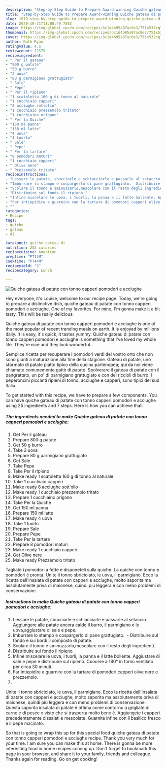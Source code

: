 ```yaml
---
description: "Step-by-Step Guide to Prepare Award-winning Quiche gateau di patate con tonno capperi pomodori e acciughe"
title: "Step-by-Step Guide to Prepare Award-winning Quiche gateau di patate con tonno capperi pomodori e acciughe"
slug: 1019-step-by-step-guide-to-prepare-award-winning-quiche-gateau-di-patate-con-tonno-capperi-pomodori-e-acciughe
date: 2020-10-21T11:08:49.750Z
image: https://img-global.cpcdn.com/recipes/bc1d4b95a87ac0e3/751x532cq70/quiche-gateau-di-patate-con-tonno-capperi-pomodori-e-acciughe-recipe-main-photo.jpg
thumbnail: https://img-global.cpcdn.com/recipes/bc1d4b95a87ac0e3/751x532cq70/quiche-gateau-di-patate-con-tonno-capperi-pomodori-e-acciughe-recipe-main-photo.jpg
cover: https://img-global.cpcdn.com/recipes/bc1d4b95a87ac0e3/751x532cq70/quiche-gateau-di-patate-con-tonno-capperi-pomodori-e-acciughe-recipe-main-photo.jpg
author: Ruth Ryan
ratingvalue: 4.6
reviewcount: 12579
recipeingredient:
- " Per il gateau"
- "800 g patate"
- "50 g burro"
- "2 uova"
- "80 g parmigiano grattugiato"
- " Sale"
- " Pepe"
- " Per il ripieno"
- "1 scatoletta 160 g di tonno al naturale"
- "1 cucchiaio capperi"
- "8 acciughe sottolio"
- "1 cucchiaio prezzemolo tritato"
- "1 cucchiaino origano"
- " Per la Quiche"
- "150 ml panna"
- "150 ml latte"
- "4 uova"
- "1 tuorlo"
- " Sale"
- " Pepe"
- " Per la tartare"
- "8 pomodori maturi"
- "1 cucchiaio capperi"
- " Olive nere"
- " Prezzemolo tritato"
recipeinstructions:
- "Lessare le patate, sbucciarle e schiacciarle e passarle al setaccio. Aggiungere alle patate ancora calde il burro, il parmigiano e le uova,aggiustare di sale e pepe."
- "Imburrare lo stampo e cospargerlo di pane grattugiato.  Distribuire sul fondo e sui bordi il composto di patate."
- "Scolare il tonno e sminuzzarlo,mescolare con il resto degli ingredienti."
- "Distribuire sul fondo il ripieno."
- "Infine miscelare le uova, i tuorli, la panna e il latte bollente. Aggiustare di sale e pepe e distribuire sul ripieno. Cuocere a 180° in forno ventilato per circa 30 minuti."
- "Far intiepidire e guarnire con la tartare di pomodori capperi olive nere e prezzemolo."
- ""
categories:
- Recipe
tags:
- quiche
- gateau
- di

katakunci: quiche gateau di 
nutrition: 252 calories
recipecuisine: American
preptime: "PT14M"
cooktime: "PT44M"
recipeyield: "2"
recipecategory: Lunch

---
```



![Quiche gateau di patate con tonno capperi pomodori e acciughe](https://img-global.cpcdn.com/recipes/bc1d4b95a87ac0e3/751x532cq70/quiche-gateau-di-patate-con-tonno-capperi-pomodori-e-acciughe-recipe-main-photo.jpg)

Hey everyone, it's Louise, welcome to our recipe page. Today, we're going to prepare a distinctive dish, quiche gateau di patate con tonno capperi pomodori e acciughe. One of my favorites. For mine, I'm gonna make it a bit tasty. This will be really delicious.

Quiche gateau di patate con tonno capperi pomodori e acciughe is one of the most popular of recent trending meals on earth. It is enjoyed by millions daily. It is easy, it's quick, it tastes yummy. Quiche gateau di patate con tonno capperi pomodori e acciughe is something that I've loved my whole life. They're nice and they look wonderful.

Semplice ricetta per recuperare i pomodori verdi del vostro orto che non sono giunti a maturazione alla fine della stagione. Gateau di patate, uno sformato di patate piatto tipico della cucina partenopea; qui da noi viene chiamato comunemente gattò di patate. Spolverare il gateau di patate con il pangrattato, un po&#39; di parmigiano grattugiato e con dei riccioli di burro. I peperoncini piccanti ripieni di tonno, acciughe e capperi, sono tipici del sud Italia.


To get started with this recipe, we have to prepare a few components. You can have quiche gateau di patate con tonno capperi pomodori e acciughe using 25 ingredients and 7 steps. Here is how you can achieve that.

<!--inarticleads1-->

##### The ingredients needed to make Quiche gateau di patate con tonno capperi pomodori e acciughe:

1. Get  Per il gateau
1. Prepare 800 g patate
1. Get 50 g burro
1. Take 2 uova
1. Prepare 80 g parmigiano grattugiato
1. Get  Sale
1. Take  Pepe
1. Take  Per il ripieno
1. Make ready 1 scatoletta 160 g di tonno al naturale
1. Take 1 cucchiaio capperi
1. Make ready 8 acciughe sott&#39;olio
1. Make ready 1 cucchiaio prezzemolo tritato
1. Prepare 1 cucchiaino origano
1. Take  Per la Quiche
1. Get 150 ml panna
1. Prepare 150 ml latte
1. Make ready 4 uova
1. Take 1 tuorlo
1. Prepare  Sale
1. Prepare  Pepe
1. Take  Per la tartare
1. Prepare 8 pomodori maturi
1. Make ready 1 cucchiaio capperi
1. Get  Olive nere
1. Make ready  Prezzemolo tritato


Tagliate i pomodori a fette e disponeteli sulla quiche. La quiche con tonno e pomodori è pronta. Unite il tonno sbriciolato, le uova, il parmigiano. Ecco la ricetta dell&#39;insalata di patate con capperi e acciughe, molto saporita ma assolutamente priva di maionese, quindi più leggera e con meno problemi di conservazione. 

<!--inarticleads2-->

##### Instructions to make Quiche gateau di patate con tonno capperi pomodori e acciughe:

1. Lessare le patate, sbucciarle e schiacciarle e passarle al setaccio. Aggiungere alle patate ancora calde il burro, il parmigiano e le uova,aggiustare di sale e pepe.
1. Imburrare lo stampo e cospargerlo di pane grattugiato.  - Distribuire sul fondo e sui bordi il composto di patate.
1. Scolare il tonno e sminuzzarlo,mescolare con il resto degli ingredienti.
1. Distribuire sul fondo il ripieno.
1. Infine miscelare le uova, i tuorli, la panna e il latte bollente. Aggiustare di sale e pepe e distribuire sul ripieno. Cuocere a 180° in forno ventilato per circa 30 minuti.
1. Far intiepidire e guarnire con la tartare di pomodori capperi olive nere e prezzemolo.
1. 


Unite il tonno sbriciolato, le uova, il parmigiano. Ecco la ricetta dell&#39;insalata di patate con capperi e acciughe, molto saporita ma assolutamente priva di maionese, quindi più leggera e con meno problemi di conservazione. Questa saporita insalata di patate è ottima come contorno a grigliate di carne e di pesce e visto che si trasporta molto bene è. Aggiungete i capperi precedentemente dissalati e mescolate. Guarnite infine con il basilico fresco e il pepe macinato. 

So that is going to wrap this up for this special food quiche gateau di patate con tonno capperi pomodori e acciughe recipe. Thank you very much for your time. I am sure you can make this at home. There is gonna be more interesting food in home recipes coming up. Don't forget to bookmark this page in your browser, and share it to your family, friends and colleague. Thanks again for reading. Go on get cooking!
